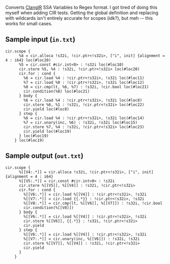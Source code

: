 Converts [ClangIR](https://github.com/llvm/clangir) SSA Variables to Regex format. I got tired of doing this myself when adding CIR tests. Getting the global definition and replacing with wildcards isn't entirely accurate for scopes (idk?), but meh -- this works for small cases.

## Sample input (`in.txt`)
```
cir.scope {
      %4 = cir.alloca !s32i, !cir.ptr<!s32i>, ["i", init] {alignment = 4 : i64} loc(#loc20)
      %5 = cir.const #cir.int<0> : !s32i loc(#loc10)
      cir.store %5, %4 : !s32i, !cir.ptr<!s32i> loc(#loc20)
      cir.for : cond {
        %6 = cir.load %4 : !cir.ptr<!s32i>, !s32i loc(#loc11)
        %7 = cir.load %0 : !cir.ptr<!s32i>, !s32i loc(#loc12)
        %8 = cir.cmp(lt, %6, %7) : !s32i, !cir.bool loc(#loc21)
        cir.condition(%8) loc(#loc21)
      } body {
        %6 = cir.load %4 : !cir.ptr<!s32i>, !s32i loc(#loc8)
        cir.store %6, %1 : !s32i, !cir.ptr<!s32i> loc(#loc22)
        cir.yield loc(#loc8)
      } step {
        %6 = cir.load %4 : !cir.ptr<!s32i>, !s32i loc(#loc14)
        %7 = cir.unary(inc, %6) : !s32i, !s32i loc(#loc15)
        cir.store %7, %4 : !s32i, !cir.ptr<!s32i> loc(#loc23)
        cir.yield loc(#loc19)
      } loc(#loc19)
    } loc(#loc19)
```
## Sample output (`out.txt`)
```
cir.scope {
      %[[V4:.*]] = cir.alloca !s32i, !cir.ptr<!s32i>, ["i", init] {alignment = 4 : i64}
      %[[V5:.*]] = cir.const #cir.int<0> : !s32i
      cir.store %[[V5]], %[[V4]] : !s32i, !cir.ptr<!s32i>
      cir.for : cond {
        %[[V6:.*]] = cir.load %[[V4]] : !cir.ptr<!s32i>, !s32i
        %[[V7:.*]] = cir.load {{.*}} : !cir.ptr<!s32i>, !s32i
        %[[V8:.*]] = cir.cmp(lt, %[[V6]], %[[V7]]) : !s32i, !cir.bool
        cir.condition(%[[V8]])
      } body {
        %[[V6:.*]] = cir.load %[[V4]] : !cir.ptr<!s32i>, !s32i
        cir.store %[[V6]], {{.*}} : !s32i, !cir.ptr<!s32i>
        cir.yield
      } step {
        %[[V6:.*]] = cir.load %[[V4]] : !cir.ptr<!s32i>, !s32i
        %[[V7:.*]] = cir.unary(inc, %[[V6]]) : !s32i, !s32i
        cir.store %[[V7]], %[[V4]] : !s32i, !cir.ptr<!s32i>
        cir.yield
      }
    }
```
